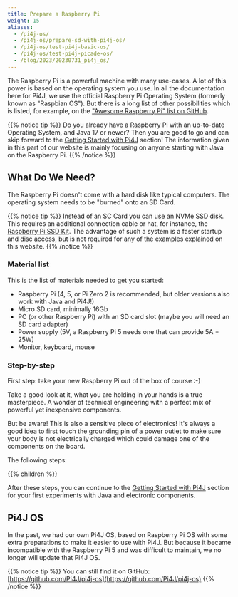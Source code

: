 ```yaml
---
title: Prepare a Raspberry Pi
weight: 15
aliases:
  - /pi4j-os/
  - /pi4j-os/prepare-sd-with-pi4j-os/
  - /pi4j-os/test-pi4j-basic-os/
  - /pi4j-os/test-pi4j-picade-os/
  - /blog/2023/20230731_pi4j_os/
---
```


The Raspberry Pi is a powerful machine with many use-cases. A lot of this power is based on the 
operating system you use. In all the documentation here for Pi4J, we use the official Raspberry Pi Operating System (formerly known as "Raspbian OS"). But there is a long list of other possibilities which is listed, for example, on the ["Awesome Raspberry Pi" list on GitHub](https://github.com/thibmaek/awesome-raspberry-pi/blob/master/README.md).

{{% notice tip %}}
Do you already have a Raspberry Pi with an up-to-date Operating System, and Java 17 or newer? Then you are good to go and can skip forward to the [Getting Started with Pi4J](/getting-started/) section! The information given in this part of our website is mainly focusing on anyone starting with Java on the Raspberry Pi.
{{% /notice %}}

## What Do We Need?

The Raspberry Pi doesn't come with a hard disk like typical computers. The operating system needs to be "burned" onto an SD Card. 

{{% notice tip %}}
Instead of an SC Card you can use an NVMe SSD disk. This requires an additional connection cable or hat, for instance, the [Raspberry Pi SSD Kit](https://www.raspberrypi.com/products/ssd-kit/). The advantage of such a system is a faster startup and disc access, but is not required for any of the examples explained on this website.
{{% /notice %}}

### Material list

This is the list of materials needed to get you started:

* Raspberry Pi (4, 5, or Pi Zero 2 is recommended, but older versions also work with Java and Pi4J!)
* Micro SD card, minimally 16Gb
* PC (or other Raspberry Pi) with an SD card slot (maybe you will need an SD card adapter)
* Power supply (5V, a Raspberry Pi 5 needs one that can provide 5A = 25W)
* Monitor, keyboard, mouse

### Step-by-step

First step: take your new Raspberry Pi out of the box of course :-)

Take a good look at it, what you are holding in your hands is a true masterpiece. A wonder of technical
engineering with a perfect mix of powerful yet inexpensive components.

But be aware! This is also a sensitive piece of electronics! It's always a good idea to first touch
the grounding pin of a power outlet to make sure your body is not electrically charged which could damage
one of the components on the board.

The following steps:

{{% children %}}

After these steps, you can continue to the [Getting Started with Pi4J](/getting-started/) section for your first experiments with Java and electronic components.

## Pi4J OS

In the past, we had our own Pi4J OS, based on Raspberry Pi OS with some extra preparations to make it easier to use with Pi4J. But because it became incompatible with the Raspberry Pi 5 and was difficult to maintain, we no longer will update that Pi4J OS.

{{% notice tip %}}
You can still find it on GitHub: [https://github.com/Pi4J/pi4j-os](https://github.com/Pi4J/pi4j-os)
{{% /notice %}}
